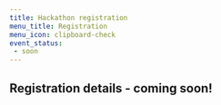 ```yaml
---
title: Hackathon registration
menu_title: Registration
menu_icon: clipboard-check
event_status:
 - soon
---
```

## Registration details - coming soon!